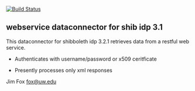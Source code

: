 [![Build Status](https://travis-ci.org/kevinfoote/uw-idp-rws-connector.svg?branch=master)](https://travis-ci.org/kevinfoote/uw-idp-rws-connector)

## webservice dataconnector for shib idp 3.1

This dataconnector for shibboleth idp 3.2.1 retrieves data from a restful web service.

* Authenticates with username/password or x509 ceritficate

* Presently processes only xml responses

Jim Fox
fox@uw.edu

